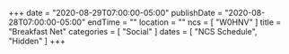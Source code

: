 +++
date = "2020-08-29T07:00:00-05:00"
publishDate = "2020-08-28T07:00:00-05:00"
endTime = ""
location = ""
ncs = [ "W0HNV" ]
title = "Breakfast Net"
categories = [ "Social" ]
dates = [ "NCS Schedule", "Hidden" ]
+++
